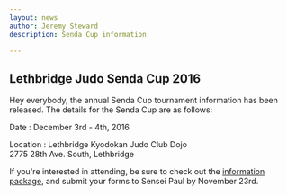 ```yaml
---
layout: news
author: Jeremy Steward
description: Senda Cup information

---
```


## Lethbridge Judo Senda Cup 2016

Hey everybody, the annual Senda Cup tournament information has been released.
The details for the Senda Cup are as follows:

Date
 : December 3rd - 4th, 2016

Location
 : Lethbridge Kyodokan Judo Club Dojo<br>
   2775 28th Ave. South, Lethbridge

If you're interested in attending, be sure to check out the [information
package](http://www.judoalberta.com/wp-content/uploads/2016/10/SENDACUP2016.pdf),
and submit your forms to Sensei Paul by November 23rd.
